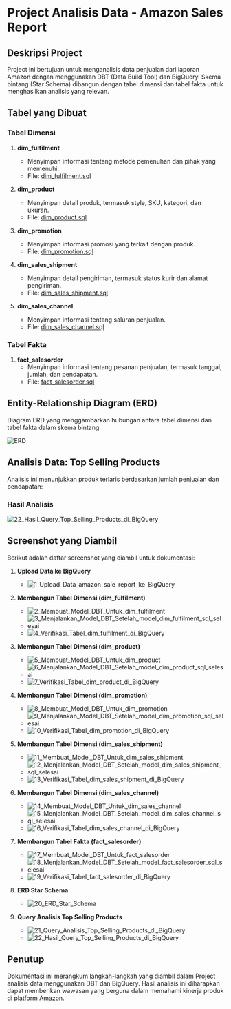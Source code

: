 # Project Analisis Data - Amazon Sales Report

## Deskripsi Project
Project ini bertujuan untuk menganalisis data penjualan dari laporan Amazon dengan menggunakan DBT (Data Build Tool) dan BigQuery. Skema bintang (Star Schema) dibangun dengan tabel dimensi dan tabel fakta untuk menghasilkan analisis yang relevan.

## Tabel yang Dibuat
### Tabel Dimensi
1. **dim_fulfilment**
   - Menyimpan informasi tentang metode pemenuhan dan pihak yang memenuhi.
   - File: [dim_fulfilment.sql](.dbt/models/fulfilment/dim_fulfilment.sql)

2. **dim_product**
   - Menyimpan detail produk, termasuk style, SKU, kategori, dan ukuran.
   - File: [dim_product.sql](.dbt/models/product/dim_product.sql)

3. **dim_promotion**
   - Menyimpan informasi promosi yang terkait dengan produk.
   - File: [dim_promotion.sql](.dbt/models/promotion/dim_promotion.sql)

4. **dim_sales_shipment**
   - Menyimpan detail pengiriman, termasuk status kurir dan alamat pengiriman.
   - File: [dim_sales_shipment.sql](.dbt/models/shipment/dim_sales_shipment.sql)

5. **dim_sales_channel**
   - Menyimpan informasi tentang saluran penjualan.
   - File: [dim_sales_channel.sql](.dbt/models/sales_channel/dim_sales_channel.sql)

### Tabel Fakta
1. **fact_salesorder**
   - Menyimpan informasi tentang pesanan penjualan, termasuk tanggal, jumlah, dan pendapatan.
   - File: [fact_salesorder.sql](.dbt/models/fact/fact_salesorder.sql)

## Entity-Relationship Diagram (ERD)
Diagram ERD yang menggambarkan hubungan antara tabel dimensi dan tabel fakta dalam skema bintang:

![ERD](images/20_ERD_Star_Schema.png)

## Analisis Data: Top Selling Products
Analisis ini menunjukkan produk terlaris berdasarkan jumlah penjualan dan pendapatan:

### Hasil Analisis
![22_Hasil_Query_Top_Selling_Products_di_BigQuery](images/22_Hasil_Query_Top_Selling_Products_di_BigQuery.png)

## Screenshot yang Diambil
Berikut adalah daftar screenshot yang diambil untuk dokumentasi:
1. **Upload Data ke BigQuery**
   - ![1_Upload_Data_amazon_sale_report_ke_BigQuery](images/1_Upload_Data_amazon_sale_report_ke_BigQuery.png)

2. **Membangun Tabel Dimensi (dim_fulfilment)**
   - ![2_Membuat_Model_DBT_Untuk_dim_fulfilment](images/2_Membuat_Model_DBT_Untuk_dim_fulfilment.png)
   - ![3_Menjalankan_Model_DBT_Setelah_model_dim_fulfilment_sql_selesai](images/3_Menjalankan_Model_DBT_Setelah_model_dim_fulfilment_sql_selesai.png)
   - ![4_Verifikasi_Tabel_dim_fulfilment_di_BigQuery](images/4_Verifikasi_Tabel_dim_fulfilment_di_BigQuery.png)

3. **Membangun Tabel Dimensi (dim_product)**
   - ![5_Membuat_Model_DBT_Untuk_dim_product](images/5_Membuat_Model_DBT_Untuk_dim_product.png)
   - ![6_Menjalankan_Model_DBT_Setelah_model_dim_product_sql_selesai](images/6_Menjalankan_Model_DBT_Setelah_model_dim_product_sql_selesai.png)
   - ![7_Verifikasi_Tabel_dim_product_di_BigQuery](images/7_Verifikasi_Tabel_dim_product_di_BigQuery.png)

4. **Membangun Tabel Dimensi (dim_promotion)**
   - ![8_Membuat_Model_DBT_Untuk_dim_promotion](images/8_Membuat_Model_DBT_Untuk_dim_promotion.png)
   - ![9_Menjalankan_Model_DBT_Setelah_model_dim_promotion_sql_selesai](images/9_Menjalankan_Model_DBT_Setelah_model_dim_promotion_sql_selesai.png)
   - ![10_Verifikasi_Tabel_dim_promotion_di_BigQuery](images/10_Verifikasi_Tabel_dim_promotion_di_BigQuery.png)

5. **Membangun Tabel Dimensi (dim_sales_shipment)**
   - ![11_Membuat_Model_DBT_Untuk_dim_sales_shipment](images/11_Membuat_Model_DBT_Untuk_dim_sales_shipment.png)
   - ![12_Menjalankan_Model_DBT_Setelah_model_dim_sales_shipment_sql_selesai](images/12_Menjalankan_Model_DBT_Setelah_model_dim_sales_shipment_sql_selesai.png)
   - ![13_Verifikasi_Tabel_dim_sales_shipment_di_BigQuery](images/13_Verifikasi_Tabel_dim_sales_shipment_di_BigQuery.png)

6. **Membangun Tabel Dimensi (dim_sales_channel)**
   - ![14_Membuat_Model_DBT_Untuk_dim_sales_channel](images/14_Membuat_Model_DBT_Untuk_dim_sales_channel.png)
   - ![15_Menjalankan_Model_DBT_Setelah_model_dim_sales_channel_sql_selesai](images/15_Menjalankan_Model_DBT_Setelah_model_dim_sales_channel_sql_selesai.png)
   - ![16_Verifikasi_Tabel_dim_sales_channel_di_BigQuery](images/16_Verifikasi_Tabel_dim_sales_channel_di_BigQuery.png)

7. **Membangun Tabel Fakta (fact_salesorder)**
   - ![17_Membuat_Model_DBT_Untuk_fact_salesorder](images/17_Membuat_Model_DBT_Untuk_fact_salesorder.png)
   - ![18_Menjalankan_Model_DBT_Setelah_model_fact_salesorder_sql_selesai](images/18_Menjalankan_Model_DBT_Setelah_model_fact_salesorder_sql_selesai.png)
   - ![19_Verifikasi_Tabel_fact_salesorder_di_BigQuery](images/19_Verifikasi_Tabel_fact_salesorder_di_BigQuery.png)

8. **ERD Star Schema**
   - ![20_ERD_Star_Schema](images/20_ERD_Star_Schema.png)

9. **Query Analisis Top Selling Products**
   - ![21_Query_Analisis_Top_Selling_Products_di_BigQuery](images/21_Query_Analisis_Top_Selling_Products_di_BigQuery.png)
   - ![22_Hasil_Query_Top_Selling_Products_di_BigQuery](images/22_Hasil_Query_Top_Selling_Products_di_BigQuery.png)

## Penutup
Dokumentasi ini merangkum langkah-langkah yang diambil dalam Project analisis data menggunakan DBT dan BigQuery. Hasil analisis ini diharapkan dapat memberikan wawasan yang berguna dalam memahami kinerja produk di platform Amazon.
